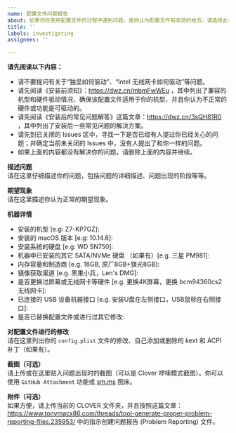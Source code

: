 ```yaml
---
name: 配置文件问题报告
about: 如果你在使用配置文件的过程中遇到问题，或你认为配置文件有改进的地方，请选择此模板。
title: ''
labels: investigating
assignees: ''

---
```


**请先阅读以下内容：**  
* 请不要提问有关于“独显如何驱动”、“Intel 无线网卡如何驱动”等问题。
* 请先阅读《安装前须知》：https://dwz.cn/mbmFwWEu ，其中列出了兼容的机型和硬件驱动情况，确保该配置文件适用于你的机型，并且你认为不正常的硬件或功能是可驱动的。
* 请先阅读《安装后的常见问题解答》这篇文章：https://dwz.cn/3sQH81R0 ，其中列出了安装后一些常见问题的解决方案。
* 请先到已关闭的 Issues 区中，寻找一下是否已经有人提过你已经关心的问题；并确定当前未关闭的 Issues 中，没有人提出了和你一样的问题。
* 如果上面的内容都没有解决你的问题，请删除上面的内容并继续。

**描述问题**  
请在这里仔细描述你的问题，包括问题的详细描述、问题出现的阶段等等。

**期望现象**  
请在这里描述你认为正常的期望现象。

**机器详情**  
- 安装的机型 [e.g: Z7-KP7GZ]: 
- 安装的 macOS 版本 [e.g: 10.14.6]:  
- 安装系统的硬盘 [e.g: WD SN750]:  
- 机器中已安装的其它 SATA/NVMe 硬盘 （如果有）[e.g. 三星 PM981]: 
- 内存容量和制造商 [e.g. 16GB, 原厂8GB+镁光8GB]:  
- 镜像获取渠道 [e.g. 黑果小兵，Len's DMG]: 
- 是否更换过屏幕或无线网卡等硬件 [e.g. 更换4K屏幕，更换 bcm94360cs2 无线网卡]: 
- 已连接的 USB 设备机器接口 [e.g. 安装U盘在左侧接口，USB鼠标在右侧接口]: 
- 是否已替换配置文件或进行过其它修改: 

**对配置文件进行的修改**  
请在这里列出你的 `config.plist` 文件的修改、自己添加或删除的 kext 和 ACPI 补丁（如果有）。

**截图（可选）**  
请上传或在这里贴入问题出现时的截图（可以是 Clover 啰嗦模式截图）。你可以使用 `GitHub Attachment` 功能或 [sm.ms](https://sm.ms) 图床。

**附件（可选）**  
如果方便，请上传当前的 CLOVER 文件夹，并且按照这篇文章：https://www.tonymacx86.com/threads/tool-generate-proper-problem-reporting-files.235953/ 中的指示创建问题报告 (Problem Reporting) 文件。

